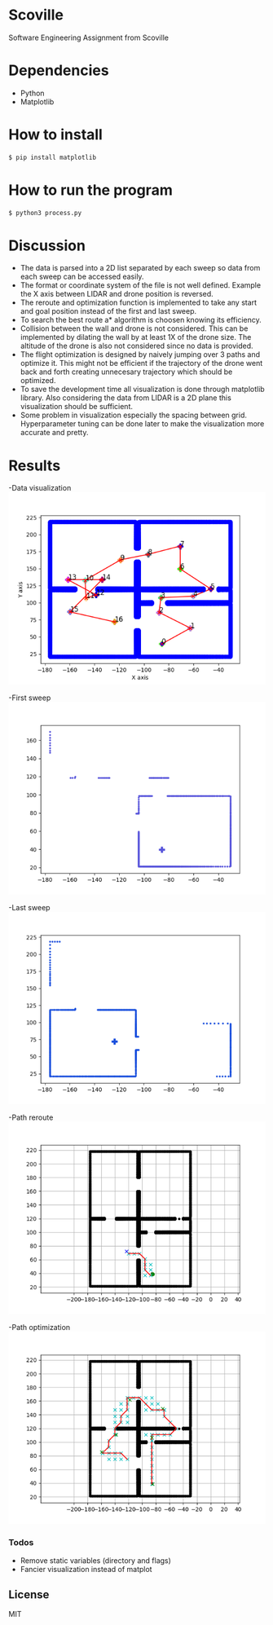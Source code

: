 # Scoville
Software Engineering Assignment from Scoville

# Dependencies
  - Python
  - Matplotlib
   
# How to install
```sh
$ pip install matplotlib
```

# How to run the program

```sh
$ python3 process.py
```

# Discussion
- The data is parsed into a 2D list separated by each sweep so data from each sweep can be accessed easily.
- The format or coordinate system of the file is not well defined. Example the X axis between LIDAR and drone position is reversed.
- The reroute and optimization function is implemented to take any start and goal position instead of the first and last sweep. 
- To search the best route a* algorithm is choosen knowing its efficiency.
- Collision between the wall and drone is not considered. This can be implemented by dilating the wall by at least 1X of the drone size. The altitude of the drone is also not considered since no data is provided.
- The flight optimization is designed by naively jumping over 3 paths and optimize it. This might not be efficient if the trajectory of the drone went back and forth creating unnecesary trajectory which should be optimized.
- To save the development time all visualization is done through matplotlib library. Also considering the data from LIDAR is a 2D plane this visualization should be sufficient.
- Some problem in visualization especially the spacing between grid. Hyperparameter tuning can be done later to make the visualization more accurate and pretty.

# Results
-Data visualization
![Data visualization](https://github.com/andreivan/Scoville/blob/master/results/trajectory_and_lidar.png?raw=true)

-First sweep
![Sweep #0](https://github.com/andreivan/Scoville/blob/master/results/sweep_0.png?raw=true)

-Last sweep
![Sweep #16](https://github.com/andreivan/Scoville/blob/master/results/sweep_16.png?raw=true)

-Path reroute
![Reroute](https://github.com/andreivan/Scoville/blob/master/results/reroute_traj.png?raw=true)

-Path optimization
![Flight optimization](https://github.com/andreivan/Scoville/blob/master/results/optimized_traj.png?raw=true)


### Todos

 - Remove static variables (directory and flags)
 - Fancier visualization instead of matplot

License
----

MIT
